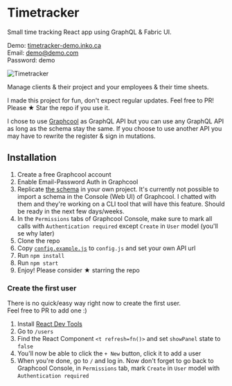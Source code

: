 # Timetracker

Small time tracking React app using GraphQL & Fabric UI.

Demo: [timetracker-demo.inko.ca](https://timetracker-demo.inko.ca/)  
Email: demo@demo.com  
Password: demo

![Timetracker](http://i.imgur.com/W2qnSb6.gif)

Manage clients & their project and your employees & their time sheets.

I made this project for fun, don't expect regular updates. 
Feel free to PR! Please ★ Star the repo if you use it.

I chose to use [Graphcool](https://graph.cool) as GraphQL API but 
you can use any GraphQL API as long as the schema stay the same. If
you choose to use another API you may have to rewrite the register &
sign in mutations.

## Installation

1. Create a free Graphcool account
2. Enable Email-Password Auth in Graphcool
3. Replicate [the schema](https://github.com/orditeck/react-timetracker-graphql/blob/master/timetracker.schema) in your own project. It's currently not possible to import a schema in the Console (Web UI) of Graphcool. I chatted with them and they're working on a CLI tool that will have this feature. Should be ready in the next few days/weeks.
4. In the `Permissions` tabs of Graphcool Console, make sure to mark all calls with `Authentication required` except `Create` in `User` model (you'll se why later)
5. Clone the repo
6. Copy [`config.example.js`](https://github.com/orditeck/react-timetracker-graphql/blob/master/src/config.example.js) to `config.js` and set your own API url
7. Run `npm install`
8. Run `npm start`
9. Enjoy! Please consider ★ starring the repo

### Create the first user

There is no quick/easy way right now to create the first user.  
Feel free to PR to add one :)

1. Install [React Dev Tools](https://github.com/facebook/react-devtools)
2. Go to `/users` 
3. Find the React Component `<t refresh=fn()>` and set `showPanel` state to `false`
4. You'll now be able to click the `+ New` button, click it to add a user
5. When you're done, go to `/` and log in. Now don't forget to go back to 
Graphcool Console, in `Permissions` tab, mark `Create` in `User` model with `Authentication required`